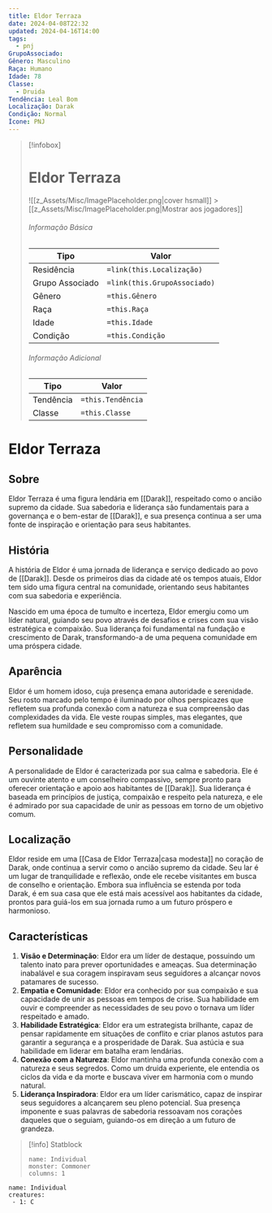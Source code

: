 ```yaml
---
title: Eldor Terraza
date: 2024-04-08T22:32
updated: 2024-04-16T14:00
tags:
  - pnj
GrupoAssociado:
Gênero: Masculino
Raça: Humano
Idade: 78
Classe:
  - Druida
Tendência: Leal Bom
Localização: Darak
Condição: Normal
Ícone: PNJ
---
```


> [!infobox]
>
> # Eldor Terraza
>
> ![[z_Assets/Misc/ImagePlaceholder.png|cover hsmall]] > [[z_Assets/Misc/ImagePlaceholder.png|Mostrar aos jogadores]]
>
> ###### Informação Básica
>
> | Tipo            | Valor                        |
> | --------------- | ---------------------------- |
> | Residência      | `=link(this.Localização)`    |
> | Grupo Associado | `=link(this.GrupoAssociado)` |
> | Gênero          | `=this.Gênero`               |
> | Raça            | `=this.Raça`                 |
> | Idade           | `=this.Idade`                |
> | Condição        | `=this.Condição`             |
>
> ###### Informação Adicional
>
> | Tipo      | Valor             |
> | --------- | ----------------- |
> | Tendência | `=this.Tendência` |
> | Classe    | `=this.Classe`    |

# Eldor Terraza

## Sobre

Eldor Terraza é uma figura lendária em [[Darak]], respeitado como o ancião supremo da cidade. Sua sabedoria e liderança são fundamentais para a governança e o bem-estar de [[Darak]], e sua presença continua a ser uma fonte de inspiração e orientação para seus habitantes.

## História

A história de Eldor é uma jornada de liderança e serviço dedicado ao povo de [[Darak]]. Desde os primeiros dias da cidade até os tempos atuais, Eldor tem sido uma figura central na comunidade, orientando seus habitantes com sua sabedoria e experiência.

Nascido em uma época de tumulto e incerteza, Eldor emergiu como um líder natural, guiando seu povo através de desafios e crises com sua visão estratégica e compaixão. Sua liderança foi fundamental na fundação e crescimento de Darak, transformando-a de uma pequena comunidade em uma próspera cidade.

## Aparência

Eldor é um homem idoso, cuja presença emana autoridade e serenidade. Seu rosto marcado pelo tempo é iluminado por olhos perspicazes que refletem sua profunda conexão com a natureza e sua compreensão das complexidades da vida. Ele veste roupas simples, mas elegantes, que refletem sua humildade e seu compromisso com a comunidade.

## Personalidade

A personalidade de Eldor é caracterizada por sua calma e sabedoria. Ele é um ouvinte atento e um conselheiro compassivo, sempre pronto para oferecer orientação e apoio aos habitantes de [[Darak]]. Sua liderança é baseada em princípios de justiça, compaixão e respeito pela natureza, e ele é admirado por sua capacidade de unir as pessoas em torno de um objetivo comum.

## Localização

Eldor reside em uma [[Casa de Eldor Terraza|casa modesta]] no coração de Darak, onde continua a servir como o ancião supremo da cidade. Seu lar é um lugar de tranquilidade e reflexão, onde ele recebe visitantes em busca de conselho e orientação. Embora sua influência se estenda por toda Darak, é em sua casa que ele está mais acessível aos habitantes da cidade, prontos para guiá-los em sua jornada rumo a um futuro próspero e harmonioso.

## Características

1. **Visão e Determinação**: Eldor era um líder de destaque, possuindo um talento inato para prever oportunidades e ameaças. Sua determinação inabalável e sua coragem inspiravam seus seguidores a alcançar novos patamares de sucesso.
2. **Empatia e Comunidade**: Eldor era conhecido por sua compaixão e sua capacidade de unir as pessoas em tempos de crise. Sua habilidade em ouvir e compreender as necessidades de seu povo o tornava um líder respeitado e amado.
3. **Habilidade Estratégica**: Eldor era um estrategista brilhante, capaz de pensar rapidamente em situações de conflito e criar planos astutos para garantir a segurança e a prosperidade de Darak. Sua astúcia e sua habilidade em liderar em batalha eram lendárias.
4. **Conexão com a Natureza**: Eldor mantinha uma profunda conexão com a natureza e seus segredos. Como um druida experiente, ele entendia os ciclos da vida e da morte e buscava viver em harmonia com o mundo natural.
5. **Liderança Inspiradora**: Eldor era um líder carismático, capaz de inspirar seus seguidores a alcançarem seu pleno potencial. Sua presença imponente e suas palavras de sabedoria ressoavam nos corações daqueles que o seguiam, guiando-os em direção a um futuro de grandeza.

> [!info] Statblock
>
> ```statblock
> name: Individual
> monster: Commoner
> columns: 1
> ```

```encounter-table
name: Individual
creatures:
 - 1: C
```
